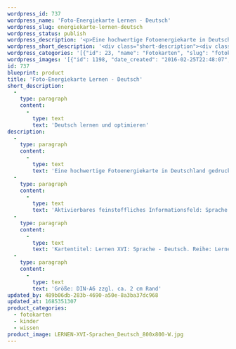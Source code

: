 ```yaml
---
wordpress_id: 737
wordpress_name: 'Foto-Energiekarte Lernen - Deutsch'
wordpress_slug: energiekarte-lernen-deutsch
wordpress_status: publish
wordpress_description: '<p>Eine hochwertige Fotoenergiekarte in Deutschland gedruckt und in Handarbeit laminiert.  Sie ist in Postkartengröße (DIN-A6) gut zu transportieren und kann auch auf den Körper aufgelegt werden.</p><p>Aktivierbares feinstoffliches Informationsfeld: Sprache - Verständigung - Deutsch: Ein Energiefeld der deutschen Sprache. Grammatik, Aussprache, ganzheitliches Verständnis und Fühlen der Bedeutung von Wörtern und Sätzen. Sprechen, Schreiben, Hören.</p><p>Kartentitel: Lernen XVI: Sprache - Deutsch. Reihe: Lernen (Sprachen lernen)</p><p>Größe: DIN-A6 zzgl. ca. 2 cm Rand<br />Andere Formate sind individuell für Sie innerhalb weniger Tage herstellbar. Bitte kontaktieren Sie uns hierfür unter <a href="mailto:info@elvedenverlag.de">info@elvedenverlag.de</a>.</p><p><a href="https://my.feenbaum.de/anwendung-energiebilder-foto-laminiert/">Anwendungshinweise</a>      <a href="https://my.feenbaum.de/produktinformationen-fotokarten/">Produktinformationen</a></p>'
wordpress_short_description: '<div class="short-description"><div class="std">Deutsch lernen und optimieren<br /><em>Hinweis: Das Wasserzeichen „Elveden Verlag Energiebild“ wird nicht mit gedruckt</em></div></div>'
wordpress_categories: '[{"id": 23, "name": "Fotokarten", "slug": "fotokarten"}, {"id": 70, "name": "Kinder", "slug": "kinder"}, {"id": 34, "name": "Wissen", "slug": "wissen"}]'
wordpress_images: '[{"id": 1198, "date_created": "2016-02-25T22:48:07", "date_created_gmt": "2016-02-25T20:48:07", "date_modified": "2016-02-25T22:48:07", "date_modified_gmt": "2016-02-25T20:48:07", "src": "https://my.feenbaum.de/wp-content/uploads/2016/02/LERNEN-XVI-Sprachen_Deutsch_800x800-W.jpg", "name": "LERNEN-XVI-Sprachen_Deutsch_800x800-W", "alt": ""}]'
id: 737
blueprint: product
title: 'Foto-Energiekarte Lernen - Deutsch'
short_description:
  -
    type: paragraph
    content:
      -
        type: text
        text: 'Deutsch lernen und optimieren'
description:
  -
    type: paragraph
    content:
      -
        type: text
        text: 'Eine hochwertige Fotoenergiekarte in Deutschland gedruckt und in Handarbeit laminiert.  Sie ist in Postkartengröße (DIN-A6) gut zu transportieren und kann auch auf den Körper aufgelegt werden.'
  -
    type: paragraph
    content:
      -
        type: text
        text: 'Aktivierbares feinstoffliches Informationsfeld: Sprache - Verständigung - Deutsch: Ein Energiefeld der deutschen Sprache. Grammatik, Aussprache, ganzheitliches Verständnis und Fühlen der Bedeutung von Wörtern und Sätzen. Sprechen, Schreiben, Hören.'
  -
    type: paragraph
    content:
      -
        type: text
        text: 'Kartentitel: Lernen XVI: Sprache - Deutsch. Reihe: Lernen (Sprachen lernen)'
  -
    type: paragraph
    content:
      -
        type: text
        text: 'Größe: DIN-A6 zzgl. ca. 2 cm Rand'
updated_by: 489b06db-283b-4690-a50e-8a3ba37dc968
updated_at: 1685351307
product_categories:
  - fotokarten
  - kinder
  - wissen
product_image: LERNEN-XVI-Sprachen_Deutsch_800x800-W.jpg
---
```


